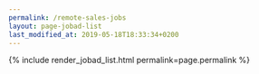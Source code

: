 ```yaml
---
permalink: /remote-sales-jobs
layout: page-jobad-list
last_modified_at: 2019-05-18T18:33:34+0200
---
```

{% include render_jobad_list.html permalink=page.permalink %}
